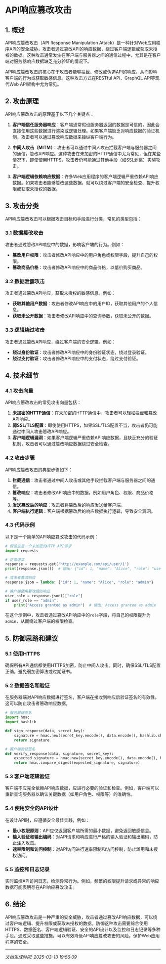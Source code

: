 # API响应篡改攻击

## 1. 概述

API响应篡改攻击（API Response Manipulation Attack）是一种针对Web应用程序API的安全威胁，攻击者通过篡改API的响应数据，绕过客户端逻辑或获取未授权的数据。这种攻击通常发生在客户端与服务器之间的通信过程中，尤其是在客户端对服务器响应数据缺乏充分验证的情况下。

API响应篡改攻击的核心在于攻击者能够拦截、修改或伪造API的响应，从而影响客户端的行为或获取敏感信息。这种攻击方式在RESTful API、GraphQL API等现代Web API架构中尤为常见。

## 2. 攻击原理

API响应篡改攻击的原理基于以下几个关键点：

1. **客户端信任服务器响应**：客户端通常假设服务器返回的数据是可信的，因此会直接使用这些数据进行渲染或逻辑处理。如果客户端缺乏对响应数据的验证机制，攻击者可以通过篡改响应数据来操纵客户端行为。

2. **中间人攻击（MITM）**：攻击者可以通过中间人攻击拦截客户端与服务器之间的通信，篡改API响应。这种攻击在未加密的HTTP通信中尤为常见，但在某些情况下，即使使用HTTPS，攻击者仍可能通过其他手段（如SSL剥离）实施攻击。

3. **客户端逻辑依赖响应数据**：许多Web应用程序的客户端逻辑严重依赖API响应数据。如果攻击者能够篡改这些数据，就可以绕过客户端的安全检查、提升权限或获取未授权的数据。

## 3. 攻击分类

API响应篡改攻击可以根据攻击目标和手段进行分类，常见的类型包括：

### 3.1 数据篡改攻击

攻击者通过篡改API响应中的数据，影响客户端的行为。例如：

- **篡改用户权限**：攻击者修改API响应中的用户角色或权限字段，提升自己的权限。
- **篡改商品价格**：攻击者修改API响应中的商品价格，以低价购买商品。

### 3.2 数据泄露攻击

攻击者通过篡改API响应，获取未授权的敏感信息。例如：

- **获取其他用户数据**：攻击者修改API响应中的用户ID，获取其他用户的个人信息。
- **获取未公开数据**：攻击者修改API响应中的查询参数，获取未公开的数据。

### 3.3 逻辑绕过攻击

攻击者通过篡改API响应，绕过客户端的安全逻辑。例如：

- **绕过身份验证**：攻击者修改API响应中的身份验证状态，绕过登录验证。
- **绕过支付验证**：攻击者修改API响应中的支付状态，绕过支付验证。

## 4. 技术细节

### 4.1 攻击向量

API响应篡改攻击的常见攻击向量包括：

1. **未加密的HTTP通信**：在未加密的HTTP通信中，攻击者可以轻松拦截和篡改API响应。
2. **弱SSL/TLS配置**：即使使用HTTPS，如果SSL/TLS配置不当，攻击者仍可能通过中间人攻击篡改API响应。
3. **客户端逻辑漏洞**：如果客户端逻辑严重依赖API响应数据，且缺乏充分的验证机制，攻击者可以通过篡改响应数据绕过安全检查。

### 4.2 攻击步骤

API响应篡改攻击的典型步骤如下：

1. **拦截通信**：攻击者通过中间人攻击或其他手段拦截客户端与服务器之间的通信。
2. **篡改响应**：攻击者修改API响应中的数据，例如用户角色、权限、商品价格等。
3. **发送篡改后的响应**：攻击者将篡改后的响应发送给客户端。
4. **客户端执行逻辑**：客户端根据篡改后的响应数据执行逻辑，导致安全漏洞。

### 4.3 代码示例

以下是一个简单的API响应篡改攻击的代码示例：

```python
# 假设这是一个未加密的HTTP API请求
import requests

# 正常请求
response = requests.get('http://example.com/api/user/1')
print(response.json())  # 输出: {"id": 1, "name": "Alice", "role": "user"}

# 攻击者篡改响应
response.json = lambda: {"id": 1, "name": "Alice", "role": "admin"}

# 客户端使用篡改后的响应
user_role = response.json()["role"]
if user_role == "admin":
    print("Access granted as admin")  # 输出: Access granted as admin
```

在这个示例中，攻击者通过篡改API响应中的`role`字段，将自己的权限提升为`admin`，从而绕过客户端的权限检查。

## 5. 防御思路和建议

### 5.1 使用HTTPS

确保所有API通信都使用HTTPS加密，防止中间人攻击。同时，确保SSL/TLS配置正确，避免弱加密算法或过期证书。

### 5.2 数据签名和验证

在服务器端对API响应数据进行签名，客户端在接收到响应后验证签名的有效性。这可以防止攻击者篡改响应数据。

```python
# 服务器端签名
import hmac
import hashlib

def sign_response(data, secret_key):
    signature = hmac.new(secret_key.encode(), data.encode(), hashlib.sha256).hexdigest()
    return signature

# 客户端验证签名
def verify_response(data, signature, secret_key):
    expected_signature = hmac.new(secret_key.encode(), data.encode(), hashlib.sha256).hexdigest()
    return hmac.compare_digest(expected_signature, signature)
```

### 5.3 客户端逻辑验证

客户端不应完全依赖API响应数据，应进行必要的验证和检查。例如，客户端可以重新查询服务器以确认关键数据（如用户角色、权限等）的准确性。

### 5.4 使用安全的API设计

在设计API时，应遵循安全最佳实践，例如：

- **最小权限原则**：API应仅返回客户端所需的最小数据，避免返回敏感信息。
- **输入验证和输出编码**：对API请求和响应进行严格的输入验证和输出编码，防止注入攻击。
- **速率限制和访问控制**：对API访问进行速率限制和访问控制，防止滥用和未授权访问。

### 5.5 监控和日志记录

实时监控API访问日志，检测异常行为。例如，频繁的权限提升请求或异常的响应数据可能表明存在API响应篡改攻击。

## 6. 结论

API响应篡改攻击是一种严重的安全威胁，攻击者通过篡改API响应数据，可以绕过客户端逻辑、提升权限或获取未授权的数据。防御这种攻击需要综合使用HTTPS、数据签名、客户端逻辑验证、安全的API设计以及监控和日志记录等多种手段。通过采取这些措施，可以有效降低API响应篡改攻击的风险，保护Web应用程序的安全。

---

*文档生成时间: 2025-03-13 19:56:09*
